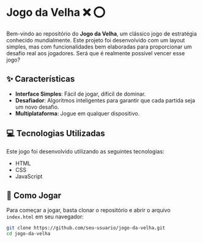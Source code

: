 # Jogo da Velha :x: :o:

Bem-vindo ao repositório do **Jogo da Velha**, um clássico jogo de estratégia conhecido mundialmente. Este projeto foi desenvolvido com um layout simples, mas com funcionalidades bem elaboradas para proporcionar um desafio real aos jogadores. Será que é realmente possível vencer esse jogo?

## :sparkles: Características

- **Interface Simples**: Fácil de jogar, difícil de dominar.
- **Desafiador**: Algoritmos inteligentes para garantir que cada partida seja um novo desafio.
- **Multiplataforma**: Jogue em qualquer dispositivo.

## :computer: Tecnologias Utilizadas

Este jogo foi desenvolvido utilizando as seguintes tecnologias:

- HTML
- CSS
- JavaScript

## :rocket: Como Jogar

Para começar a jogar, basta clonar o repositório e abrir o arquivo `index.html` em seu navegador:

```bash
git clone https://github.com/seu-usuario/jogo-da-velha.git
cd jogo-da-velha

